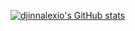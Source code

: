 [![djinnalexio's GitHub stats](https://github-readme-stats.vercel.app/api?username=djinnalexio&show_icons=true&theme=buefy)](https://github.com/djinnalexio/)
